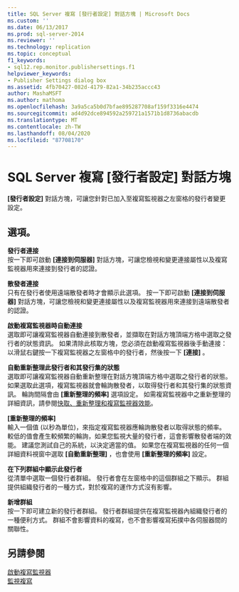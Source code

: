 ```yaml
---
title: SQL Server 複寫 [發行者設定] 對話方塊 | Microsoft Docs
ms.custom: ''
ms.date: 06/13/2017
ms.prod: sql-server-2014
ms.reviewer: ''
ms.technology: replication
ms.topic: conceptual
f1_keywords:
- sql12.rep.monitor.publishersettings.f1
helpviewer_keywords:
- Publisher Settings dialog box
ms.assetid: 4fb70427-082d-4179-82a1-34b235accc43
author: MashaMSFT
ms.author: mathoma
ms.openlocfilehash: 3a9a5ca5b0d7bfae895287708af159f3316e4474
ms.sourcegitcommit: ad4d92dce894592a259721a1571b1d8736abacdb
ms.translationtype: MT
ms.contentlocale: zh-TW
ms.lasthandoff: 08/04/2020
ms.locfileid: "87708170"
---
```

# <a name="sql-server-replication-publisher-settings-dialog-box"></a>SQL Server 複寫 [發行者設定] 對話方塊
  **[發行者設定]** 對話方塊，可讓您針對已加入至複寫監視器之左窗格的發行者變更設定。  
  
## <a name="options"></a>選項。  
 **發行者連接**  
 按一下即可啟動 **[連接到伺服器]** 對話方塊，可讓您檢視和變更連接屬性以及複寫監視器用來連接到發行者的認證。  
  
 **散發者連接**  
 只有在發行者使用遠端散發者時才會顯示此選項。 按一下即可啟動 **[連接到伺服器]** 對話方塊，可讓您檢視和變更連接屬性以及複寫監視器用來連接到遠端散發者的認證。  
  
 **啟動複寫監視器時自動連接**  
 選取即可讓複寫監視器自動連接到散發者，並擷取在對話方塊頂端方格中選取之發行者的狀態資訊。 如果清除此核取方塊，您必須在啟動複寫監視器後手動連接：以滑鼠右鍵按一下複寫監視器之左窗格中的發行者，然後按一下 **[連接]** 。  
  
 **自動重新整理此發行者和其發行集的狀態**  
 選取即可讓複寫監視器自動重新整理在對話方塊頂端方格中選取之發行者的狀態。 如果選取此選項，複寫監視器就會輪詢散發者，以取得發行者和其發行集的狀態資訊。 輪詢間隔會由 **[重新整理的頻率]** 選項設定。 如需複寫監視器中之重新整理的詳細資訊，請參閱[快取、重新整理和複寫監視器效能](monitor/caching-refresh-and-replication-monitor-performance.md)。  
  
 **[重新整理的頻率]**  
 輸入一個值 (以秒為單位)，來指定複寫監視器應輪詢散發者以取得狀態的頻率。 較低的值會產生較頻繁的輪詢，如果您監視大量的發行者，這會影響散發者端的效能。 建議您測試自己的系統，以決定適當的值。 如果您在複寫監視器的任何一個詳細資料視窗中選取 **[自動重新整理]** ，也會使用 **[重新整理的頻率]** 設定。  
  
 **在下列群組中顯示此發行者**  
 從清單中選取一個發行者群組。 發行者會在左窗格中的這個群組之下顯示。 群組提供組織發行者的一種方式，對於複寫的運作方式沒有影響。  
  
 **新增群組**  
 按一下即可建立新的發行者群組。 發行者群組提供在複寫監視器內組織發行者的一種便利方式。 群組不會影響資料的複寫，也不會影響複寫拓撲中各伺服器間的關聯性。  
  
## <a name="see-also"></a>另請參閱  
 [啟動複寫監視器](monitor/start-the-replication-monitor.md)   
 [監視複寫](monitoring-replication.md)  
  
  

